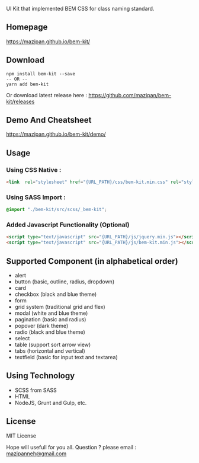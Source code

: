 UI Kit that implemented BEM CSS for class naming standard.

## Homepage
https://mazipan.github.io/bem-kit/

## Download
```
npm install bem-kit --save
-- OR --
yarn add bem-kit
```
Or download latest release here : https://github.com/mazipan/bem-kit/releases

## Demo And Cheatsheet
https://mazipan.github.io/bem-kit/demo/

## Usage

### Using CSS Native : 
```html
<link  rel="stylesheet" href="{URL_PATH}/css/bem-kit.min.css" rel="stylesheet"/>
```

### Using SASS Import : 
```scss
@import "./bem-kit/src/scss/_bem-kit";
```

### Added Javascript Functionality (Optional)
```html
<script type="text/javascript" src="{URL_PATH}/js/jquery.min.js"></script>
<script type="text/javascript" src="{URL_PATH}/js/bem-kit.min.js"></script>
```

## Supported Component (in alphabetical order)</h3>
- alert 
- button (basic, outline, radius, dropdown)
- card
- checkbox (black and blue theme)
- form 
- grid system (traditional grid and flex)
- modal (white and blue theme)
- pagination (basic and radius)
- popover (dark theme)
- radio (black and blue theme)
- select
- table (support sort arrow view)
- tabs (horizontal and vertical)
- textfield (basic for input text and textarea)

## Using Technology</h3>
- SCSS from SASS 
- HTML
- NodeJS, Grunt and Gulp, etc.

## License
MIT License


Hope will usefull for you all.
Question ? please email : mazipanneh@gmail.com
